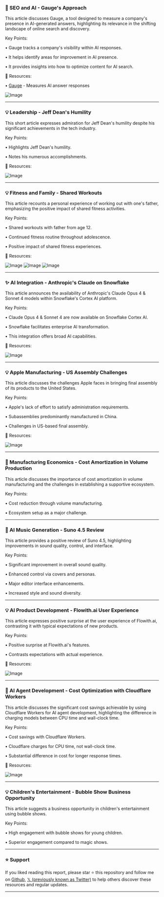### 🤖 SEO and AI - Gauge's Approach

This article discusses Gauge, a tool designed to measure a company's presence in AI-generated answers, highlighting its relevance in the shifting landscape of online search and discovery.

Key Points:

• Gauge tracks a company's visibility within AI responses.


• It helps identify areas for improvement in AI presence.


• It provides insights into how to optimize content for AI search.


🔗 Resources:

• [Gauge](https://ycombinator.com/launches/NYd-gauge-show-up-in-more-ai-answers…) -  Measures AI answer responses

![Image](https://pbs.twimg.com/amplify_video_thumb/1925969085268897792/img/j8v4X4ZuLQJvYyyy.jpg)


---
### 💡 Leadership - Jeff Dean's Humility

This short article expresses admiration for Jeff Dean's humility despite his significant achievements in the tech industry.

Key Points:

• Highlights Jeff Dean's humility.


• Notes his numerous accomplishments.


🔗 Resources:

![Image](https://pbs.twimg.com/media/GrnpfcAW0AAVc0n?format=jpg&name=medium)


---
### 💡 Fitness and Family - Shared Workouts

This article recounts a personal experience of working out with one's father, emphasizing the positive impact of shared fitness activities.

Key Points:

• Shared workouts with father from age 12.


• Continued fitness routine throughout adolescence.


• Positive impact of shared fitness experiences.


🔗 Resources:

![Image](https://pbs.twimg.com/media/Grp9m9AWUAAYsv3?format=jpg&name=small)
![Image](https://pbs.twimg.com/media/Grp9m86XQAELp4o?format=jpg&name=360x360)
![Image](https://pbs.twimg.com/media/Grp9m8zWsAEqn4e?format=jpg&name=small)


---
### ✨ AI Integration - Anthropic's Claude on Snowflake

This article announces the availability of Anthropic's Claude Opus 4 & Sonnet 4 models within Snowflake's Cortex AI platform.

Key Points:

• Claude Opus 4 & Sonnet 4 are now available on Snowflake Cortex AI.


• Snowflake facilitates enterprise AI transformation.


• This integration offers broad AI capabilities.


🔗 Resources:

![Image](https://pbs.twimg.com/media/GrpcgIfXYAATGtJ?format=jpg&name=small)


---
### 💡 Apple Manufacturing - US Assembly Challenges

This article discusses the challenges Apple faces in bringing final assembly of its products to the United States.

Key Points:

• Apple's lack of effort to satisfy administration requirements.


• Subassemblies predominantly manufactured in China.


• Challenges in US-based final assembly.


🔗 Resources:

![Image](https://pbs.twimg.com/media/GrpK6kSXsAEVwoe?format=jpg&name=small)


---
### 🤖 Manufacturing Economics - Cost Amortization in Volume Production

This article discusses the importance of cost amortization in volume manufacturing and the challenges in establishing a supportive ecosystem.

Key Points:

• Cost reduction through volume manufacturing.


• Ecosystem setup as a major challenge.


---
### 🚀 AI Music Generation - Suno 4.5 Review

This article provides a positive review of Suno 4.5, highlighting improvements in sound quality, control, and interface.

Key Points:

• Significant improvement in overall sound quality.


• Enhanced control via covers and personas.


• Major editor interface enhancements.


• Increased style and sound diversity.


---
### 💡 AI Product Development - Flowith.ai User Experience

This article expresses positive surprise at the user experience of Flowith.ai, contrasting it with typical expectations of new products.

Key Points:

• Positive surprise at Flowith.ai's features.


• Contrasts expectations with actual experience.


🔗 Resources:

![Image](https://pbs.twimg.com/media/GrpLx_GWgAA49Vu?format=jpg&name=small)


---
### 🤖 AI Agent Development - Cost Optimization with Cloudflare Workers

This article discusses the significant cost savings achievable by using Cloudflare Workers for AI agent development, highlighting the difference in charging models between CPU time and wall-clock time.

Key Points:

• Cost savings with Cloudflare Workers.


• Cloudflare charges for CPU time, not wall-clock time.


• Substantial difference in cost for longer response times.


🔗 Resources:

![Image](https://pbs.twimg.com/media/Gro9XbqWMAAZAxc?format=jpg&name=small)


---
### 💡 Children's Entertainment - Bubble Show Business Opportunity

This article suggests a business opportunity in children's entertainment using bubble shows.

Key Points:

• High engagement with bubble shows for young children.


• Superior engagement compared to magic shows.


---

### ⭐️ Support

If you liked reading this report, please star ⭐️ this repository and follow me on [Github](https://github.com/Drix10), [𝕏 (previously known as Twitter)](https://x.com/DRIX_10_) to help others discover these resources and regular updates.

---